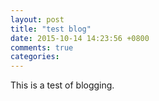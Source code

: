 ```yaml
---
layout: post
title: "test blog"
date: 2015-10-14 14:23:56 +0800
comments: true
categories: 
---
```

This is a test of blogging.
